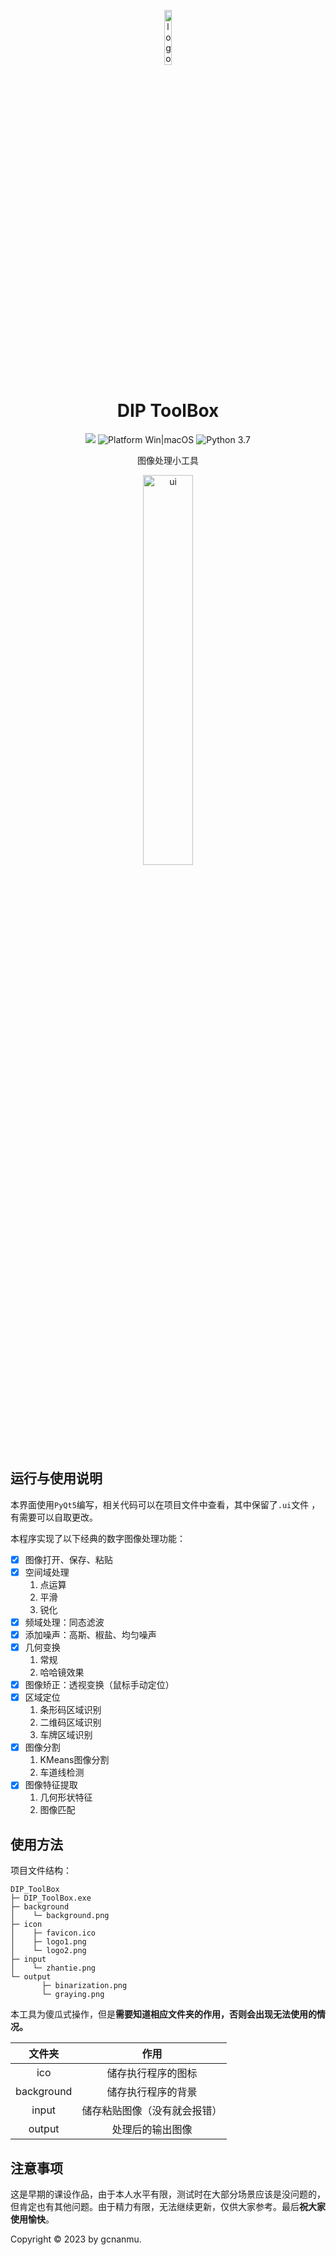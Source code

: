 <p align="center">
  <img width="15%" align="center" src="https://z4a.net/images/2023/07/07/DIP_ToolBox_logo1.png" alt="logo">
</p>
  <h1 align="center">
  DIP ToolBox
</h1>
<p align="center">
<img src="https://img.shields.io/badge/Version-v1.0-green?style=flat&logo">
<img src="https://img.shields.io/badge/Platform-Win|macOS-blue?color=#4ec820" alt="Platform Win|macOS"/>
<img src="https://img.shields.io/badge/Python-3.7%20-blue?color=#4ec820" alt="Python 3.7"/>
</p>
<p align="center">
  图像处理小工具
</p>

<p align="center">
  <img width="40%" align="center" src="https://z4a.net/images/2023/07/07/DIP_ToolBox_ui.png" alt="ui">
</p>

## 运行与使用说明

本界面使用`PyQt5`编写，相关代码可以在项目文件中查看，其中保留了`.ui`文件 ，有需要可以自取更改。

本程序实现了以下经典的数字图像处理功能：

- [x] 图像打开、保存、粘贴
- [x] 空间域处理
  1. 点运算
  2. 平滑
  3. 锐化
- [x] 频域处理：同态滤波
- [x] 添加噪声：高斯、椒盐、均匀噪声
- [x] 几何变换
  1. 常规
  2. 哈哈镜效果
- [x] 图像矫正：透视变换（鼠标手动定位）
- [x] 区域定位
  1. 条形码区域识别
  2. 二维码区域识别
  3. 车牌区域识别
- [x] 图像分割
  1. KMeans图像分割
  2. 车道线检测
- [x] 图像特征提取
  1. 几何形状特征
  2. 图像匹配

## 使用方法

项目文件结构：

```Dir Tree
DIP_ToolBox
├─ DIP_ToolBox.exe
├─ background
│    └─ background.png
├─ icon
│    ├─ favicon.ico
│    ├─ logo1.png
│    └─ logo2.png
├─ input
│    └─ zhantie.png
└─ output
       ├─ binarization.png
       └─ graying.png
```

本工具为傻瓜式操作，但是**需要知道相应文件夹的作用，否则会出现无法使用的情况。**

|   文件夹   |             作用             |
| :--------: | :--------------------------: |
|    ico     |      储存执行程序的图标      |
| background |      储存执行程序的背景      |
|   input    | 储存粘贴图像（没有就会报错） |
|   output   |       处理后的输出图像       |

## 注意事项

这是早期的课设作品，由于本人水平有限，测试时在大部分场景应该是没问题的，但肯定也有其他问题。由于精力有限，无法继续更新，仅供大家参考。最后**祝大家使用愉快**。

Copyright © 2023 by gcnanmu.
